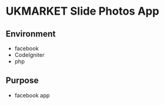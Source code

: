 # UKMARKET Slide Photos App

## Environment
* facebook
* CodeIgniter
* php

## Purpose
* facebook app
